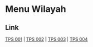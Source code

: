 # Menu Wilayah

## Link

[TPS 001](https://github.com/gigit-pemilu/pemilu-2024-17-bengkulu/tree/main/pileg-dpr/hitung-suara/sub/17-bengkulu/sub/01-bengkulu-selatan/sub/08-air-nipis/sub/2002-tanjung-beringin/sub/001-tps)
 | 
[TPS 002](https://github.com/gigit-pemilu/pemilu-2024-17-bengkulu/tree/main/pileg-dpr/hitung-suara/sub/17-bengkulu/sub/01-bengkulu-selatan/sub/08-air-nipis/sub/2002-tanjung-beringin/sub/002-tps)
 | 
[TPS 003](https://github.com/gigit-pemilu/pemilu-2024-17-bengkulu/tree/main/pileg-dpr/hitung-suara/sub/17-bengkulu/sub/01-bengkulu-selatan/sub/08-air-nipis/sub/2002-tanjung-beringin/sub/003-tps)
 | 
[TPS 004](https://github.com/gigit-pemilu/pemilu-2024-17-bengkulu/tree/main/pileg-dpr/hitung-suara/sub/17-bengkulu/sub/01-bengkulu-selatan/sub/08-air-nipis/sub/2002-tanjung-beringin/sub/004-tps)

